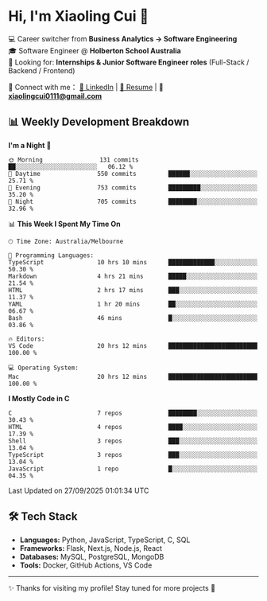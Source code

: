# Hi, I'm Xiaoling Cui 👋

💻 Career switcher from **Business Analytics → Software Engineering**  
🎓 Software Engineer @ **Holberton School Australia**  
💼 Looking for: **Internships & Junior Software Engineer roles** (Full-Stack / Backend / Frontend)  

🔗 Connect with me：
[💼 LinkedIn](https://www.linkedin.com/in/xiaoling-cui-9b504a350/) | 
[📄 Resume](https://xl-c111.github.io/xiaoling-cui-resume/) | 
📧 **xiaolingcui0111@gmail.com**




## 📊 Weekly Development Breakdown  

<!--START_SECTION:waka-->
**I'm a Night 🦉** 

```text
🌞 Morning                131 commits         ██░░░░░░░░░░░░░░░░░░░░░░░   06.12 % 
🌆 Daytime                550 commits         ██████░░░░░░░░░░░░░░░░░░░   25.71 % 
🌃 Evening                753 commits         █████████░░░░░░░░░░░░░░░░   35.20 % 
🌙 Night                  705 commits         ████████░░░░░░░░░░░░░░░░░   32.96 % 
```


📊 **This Week I Spent My Time On** 

```text
🕑︎ Time Zone: Australia/Melbourne

💬 Programming Languages: 
TypeScript               10 hrs 10 mins      █████████████░░░░░░░░░░░░   50.30 % 
Markdown                 4 hrs 21 mins       █████░░░░░░░░░░░░░░░░░░░░   21.54 % 
HTML                     2 hrs 17 mins       ███░░░░░░░░░░░░░░░░░░░░░░   11.37 % 
YAML                     1 hr 20 mins        ██░░░░░░░░░░░░░░░░░░░░░░░   06.67 % 
Bash                     46 mins             █░░░░░░░░░░░░░░░░░░░░░░░░   03.86 % 

🔥 Editors: 
VS Code                  20 hrs 12 mins      █████████████████████████   100.00 % 

💻 Operating System: 
Mac                      20 hrs 12 mins      █████████████████████████   100.00 % 
```

**I Mostly Code in C** 

```text
C                        7 repos             ████████░░░░░░░░░░░░░░░░░   30.43 % 
HTML                     4 repos             ████░░░░░░░░░░░░░░░░░░░░░   17.39 % 
Shell                    3 repos             ███░░░░░░░░░░░░░░░░░░░░░░   13.04 % 
TypeScript               3 repos             ███░░░░░░░░░░░░░░░░░░░░░░   13.04 % 
JavaScript               1 repo              █░░░░░░░░░░░░░░░░░░░░░░░░   04.35 % 
```




 Last Updated on 27/09/2025 01:01:34 UTC
<!--END_SECTION:waka-->


## 🛠️ Tech Stack

- **Languages:** Python, JavaScript, TypeScript, C, SQL  
- **Frameworks:** Flask, Next.js, Node.js, React  
- **Databases:** MySQL, PostgreSQL, MongoDB  
- **Tools:** Docker, GitHub Actions, VS Code  

---

✨ Thanks for visiting my profile! Stay tuned for more projects 🚀
